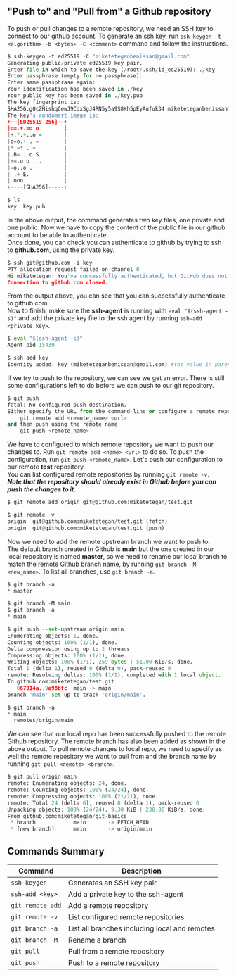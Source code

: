 ## **"Push to" and "Pull from" a Github repository** ##
To push or pull changes to a remote repository, we need an SSH key to connect to our github account. To generate an ssh key, run `ssh-keygen -t <algorithm> -b <bytes> -C <comment>` command and follow the instructions.
```py
$ ssh-keygen -t ed25519 -C "miketeteganbenissan@gmail.com"
Generating public/private ed25519 key pair.
Enter file in which to save the key (/root/.ssh/id_ed25519): ./key
Enter passphrase (empty for no passphrase):
Enter same passphrase again:
Your identification has been saved in ./key
Your public key has been saved in ./key.pub
The key fingerprint is:
SHA256:g0cZHishqCewJ9CdxSgJ4RN5y5a9S8Kh5pEyAufuk34 miketeteganbenissan@gmail.com
The key's randomart image is:
+--[ED25519 256]--+
|o=.+.=o o        |
|+.*.+..o =       |
|o=o.+ . =        |
|* =* . +         |
|.B= . o S        |
|+=.o o . .       |
|=o..o .          |
| .+ E.           |
| ooo             |
+----[SHA256]-----+

$ ls
key  key.pub
```
In the above output, the command generates two key files, one private and one public. Now we have to copy the content of the public file in our github account to be able to authenticate.\
Once done, you can check you can authenticate to github by trying to ssh to **github.com**, using the private key.
```py
$ ssh git@github.com -i key
PTY allocation request failed on channel 0
Hi miketetegan! You've successfully authenticated, but GitHub does not provide shell access.
Connection to github.com closed.
```
From the output above, you can see that you can successfully authenticate to github.com.\
Now to finish, make sure the **ssh-agent** is running with `eval "$(ssh-agent -s)"` and add the private key file to the ssh agent by running `ssh-add <private_key>`. 
```py
$ eval "$(ssh-agent -s)"
Agent pid 15439

$ ssh-add key
Identity added: key (miketeteganbenissan@gmail.com) #the value in parenthesis is the comment we specified during the key creation
```
If we try to push to the repository, we can see we get an error. There is still some configurations left to do before we can push to our git repository.
```py
$ git push
fatal: No configured push destination.
Either specify the URL from the command-line or configure a remote repository using
    git remote add <remote_name> <url>
and then push using the remote name
    git push <remote_name>
```
We have to configured to which remote repository we want to push our changes to. Run `git remote add <name> <url>` to do so. To push the configuration, run `git push <remote_name>`. Let's push our configuration to our remote **test** repository.\
You can list configured remote repositories by running `git remote -v`.\
***Note that the repository should already exist in Github before you can push the changes to it***.
```py
$ git remote add origin git@github.com:miketetegan/test.git

$ git remote -v
origin  git@github.com:miketetegan/test.git (fetch)
origin  git@github.com:miketetegan/test.git (push)
```
Now we need to add the remote upstream branch we want to push to.  
The default branch created in Github is **main** but the one created in our local repository is named **master**, so we need to rename our local branch to match the remote Github branch name, by running `git branch -M <new_name>`. To list all branches, use `git branch -a`.
```py
$ git branch -a
* master

$ git branch -M main
$ git branch -a
* main

$ git push --set-upstream origin main
Enumerating objects: 1, done.
Counting objects: 100% (1/1), done.
Delta compression using up to 2 threads
Compressing objects: 100% (1/1), done.
Writing objects: 100% (1/1), 259 bytes | 51.00 KiB/s, done.
Total 1 (delta 1), reused 0 (delta 0), pack-reused 0
remote: Resolving deltas: 100% (1/1), completed with 1 local object.
To github.com:miketetegan/test.git
   067914a..9a98bfc  main -> main
branch 'main' set up to track 'origin/main'.

$ git branch -a
* main
  remotes/origin/main
```
We can see that our local repo has been successfully pushed to the remote Github repository. The remote branch has also been added as shown in the above output.
To pull remote changes to local repo, we need to specify as well the remote repository we want to pull from and the branch name by running `git pull <remote> <branch>`.
```py
$ git pull origin main
remote: Enumerating objects: 24, done.
remote: Counting objects: 100% (24/24), done.
remote: Compressing objects: 100% (21/21), done.
remote: Total 24 (delta 6), reused 8 (delta 1), pack-reused 0
Unpacking objects: 100% (24/24), 9.30 KiB | 238.00 KiB/s, done.
From github.com:miketetegan/git-basics
 * branch            main       -> FETCH_HEAD
 * [new branch]      main       -> origin/main
```

## Commands Summary ##
| Command | Description |
| --- | --- |
| `ssh-keygen` | Generates an SSH key pair |
| `ssh-add <key>` | Add a private key to the ssh-agent |
| `git remote add` | Add a remote repository |
| `git remote -v` | List configured remote repositories |
| `git branch -a` | List all branches including local and remotes |
| `git branch -M` | Rename a branch |
| `git pull` | Pull from a remote repository |
| `git push` | Push to a remote repository |




